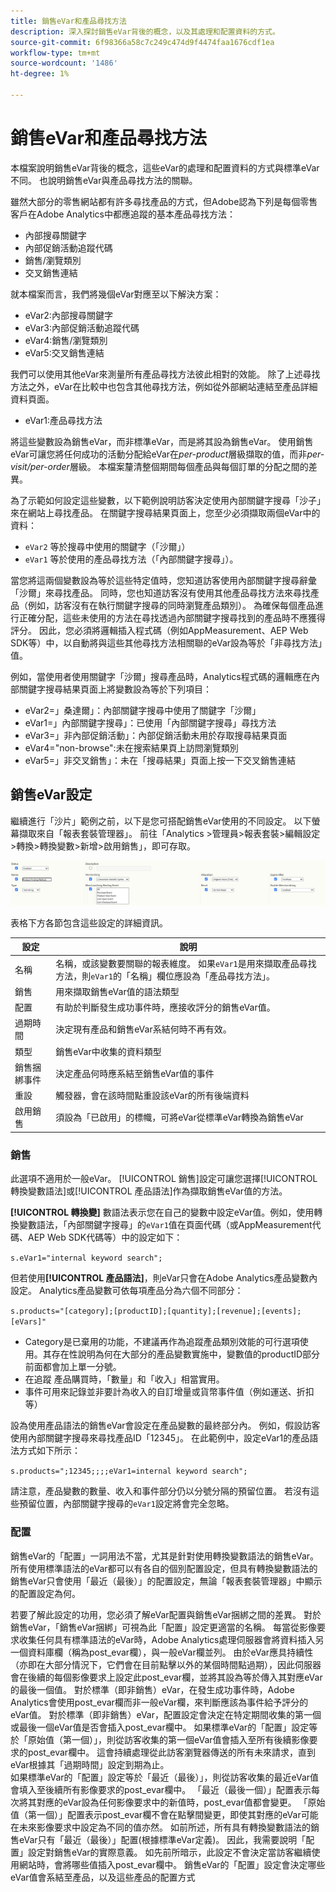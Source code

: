 ```yaml
---
title: 銷售eVar和產品尋找方法
description: 深入探討銷售eVar背後的概念，以及其處理和配置資料的方式。
source-git-commit: 6f98366a58c7c249c474d9f4474faa1676cdf1ea
workflow-type: tm+mt
source-wordcount: '1486'
ht-degree: 1%

---
```


# 銷售eVar和產品尋找方法

本檔案說明銷售eVar背後的概念，這些eVar的處理和配置資料的方式與標準eVar不同。 也說明銷售eVar與產品尋找方法的關聯。

雖然大部分的零售網站都有許多尋找產品的方式，但Adobe認為下列是每個零售客戶在Adobe Analytics中都應追蹤的基本產品尋找方法：

* 內部搜尋關鍵字
* 內部促銷活動追蹤代碼
* 銷售/瀏覽類別
* 交叉銷售連結

就本檔案而言，我們將幾個eVar對應至以下解決方案：

* eVar2:內部搜尋關鍵字
* eVar3:內部促銷活動追蹤代碼
* eVar4:銷售/瀏覽類別
* eVar5:交叉銷售連結

我們可以使用其他eVar來測量所有產品尋找方法彼此相對的效能。 除了上述尋找方法之外，eVar在比較中也包含其他尋找方法，例如從外部網站連結至產品詳細資料頁面。

* eVar1:產品尋找方法

將這些變數設為銷售eVar，而非標準eVar，而是將其設為銷售eVar。 使用銷售eVar可讓您將任何成功的活動分配給eVar在&#x200B;*per-product*&#x200B;層級擷取的值，而非&#x200B;*per-visit/per-order*&#x200B;層級。 本檔案釐清整個期間每個產品與每個訂單的分配之間的差異。

為了示範如何設定這些變數，以下範例說明訪客決定使用內部關鍵字搜尋「沙子」來在網站上尋找產品。 在關鍵字搜尋結果頁面上，您至少必須擷取兩個eVar中的資料：

* `eVar2` 等於搜尋中使用的關鍵字（「沙爾」）
* `eVar1` 等於使用的產品尋找方法（「內部關鍵字搜尋」）。

當您將這兩個變數設為等於這些特定值時，您知道訪客使用內部關鍵字搜尋辭彙「沙爾」來尋找產品。 同時，您也知道訪客沒有使用其他產品尋找方法來尋找產品（例如，訪客沒有在執行關鍵字搜尋的同時瀏覽產品類別）。 為確保每個產品進行正確分配，這些未使用的方法在尋找透過內部關鍵字搜尋找到的產品時不應獲得評分。 因此，您必須將邏輯插入程式碼（例如AppMeasurement、AEP Web SDK等）中，以自動將與這些其他尋找方法相關聯的eVar設為等於「非尋找方法」值。

例如，當使用者使用關鍵字「沙爾」搜尋產品時，Analytics程式碼的邏輯應在內部關鍵字搜尋結果頁面上將變數設為等於下列項目：

* eVar2=」桑達爾」：內部關鍵字搜尋中使用了關鍵字「沙爾」
* eVar1=」內部關鍵字搜尋」：已使用「內部關鍵字搜尋」尋找方法
* eVar3=」非內部促銷活動」：內部促銷活動未用於存取搜尋結果頁面
* eVar4=&quot;non-browse&quot;:未在搜索結果頁上訪問瀏覽類別
* eVar5=」非交叉銷售」：未在「搜尋結果」頁面上按一下交叉銷售連結

## 銷售eVar設定

繼續進行「沙片」範例之前，以下是您可搭配銷售eVar使用的不同設定。  以下螢幕擷取來自「報表套裝管理器」。 前往「Analytics >管理員>報表套裝>編輯設定>轉換>轉換變數>新增>啟用銷售」，即可存取。

![](assets/merch-evars1.png)

表格下方各節包含這些設定的詳細資訊。

| 設定 | 說明 |
|--- | --- |
| 名稱 | 名稱，或該變數要關聯的報表維度。 如果`eVar1`是用來擷取產品尋找方法，則`eVar1`的「名稱」欄位應設為「產品尋找方法」。 |
| 銷售 | 用來擷取銷售eVar值的語法類型 |
| 配置 | 有助於判斷發生成功事件時，應接收評分的銷售eVar值。 |
| 過期時間 | 決定現有產品和銷售eVar系結何時不再有效。 |
| 類型 | 銷售eVar中收集的資料類型 |
| 銷售捆綁事件 | 決定產品何時應系結至銷售eVar值的事件 |
| 重設 | 觸發器，會在該時間點重設該eVar的所有後端資料 |
| 啟用銷售 | 須設為「已啟用」的標幟，可將eVar從標準eVar轉換為銷售eVar |

### 銷售

此選項不適用於一般eVar。 [!UICONTROL 銷售]設定可讓您選擇[!UICONTROL 轉換變數語法]或[!UICONTROL 產品語法]作為擷取銷售eVar值的方法。

**[!UICONTROL 轉換變]** 數語法表示您在自己的變數中設定eVar值。例如，使用轉換變數語法，「內部關鍵字搜尋」的`eVar1`值在頁面代碼（或AppMeasurement代碼、AEP Web SDK代碼等）中的設定如下：

`s.eVar1="internal keyword search";`

但若使用&#x200B;**[!UICONTROL 產品語法]**，則eVar只會在Adobe Analytics產品變數內設定。 Analytics產品變數可依每項產品分為六個不同部分：

`s.products="[category];[productID];[quantity];[revenue];[events];[eVars]"`

*  Category是已棄用的功能，不建議再作為追蹤產品類別效能的可行選項使用。其存在性說明為何在大部分的產品變數實施中，變數值的productID部分前面都會加上單一分號。
*  在追蹤  產品購買時，「數量」和「收入」相當實用。
*  事件可用來記錄並非要計為收入的自訂增量或貨幣事件值（例如運送、折扣等）

設為使用產品語法的銷售eVar會設定在產品變數的最終部分內。 例如，假設訪客使用內部關鍵字搜尋來尋找產品ID「12345」。 在此範例中，設定eVar1的產品語法方式如下所示：

`s.products=";12345;;;;eVar1=internal keyword search";`

請注意，產品變數的數量、收入和事件部分仍以分號分隔的預留位置。  若沒有這些預留位置，內部關鍵字搜尋的`eVar1`設定將會完全忽略。

### 配置

銷售eVar的「配置」一詞用法不當，尤其是針對使用轉換變數語法的銷售eVar。 所有使用標準語法的eVar都可以有各自的個別配置設定，但具有轉換變數語法的銷售eVar只會使用「最近（最後）」的配置設定，無論「報表套裝管理器」中顯示的配置設定為何。

若要了解此設定的功用，您必須了解eVar配置與銷售eVar捆綁之間的差異。  對於銷售eVar，「銷售eVar捆綁」可視為此「配置」設定更適當的名稱。
每當從影像要求收集任何具有標準語法的eVar時，Adobe Analytics處理伺服器會將資料插入另一個資料庫欄（稱為post_evar欄），與一般eVar欄並列。  由於eVar應具持續性（亦即在大部分情況下，它們會在目前點擊以外的某個時間點過期），因此伺服器會在後續的每個影像要求上設定此post_evar欄，並將其設為等於傳入其對應eVar的最後一個值。 對於標準（即非銷售）eVar，在發生成功事件時，Adobe Analytics會使用post_evar欄而非一般eVar欄，來判斷應該為事件給予評分的eVar值。
對於標準（即非銷售）eVar，配置設定會決定在特定期間收集的第一個或最後一個eVar值是否會插入post_evar欄中。 如果標準eVar的「配置」設定等於「原始值（第一個）」，則從訪客收集的第一個eVar值會插入至所有後續影像要求的post_evar欄中。  這會持續處理從此訪客瀏覽器傳送的所有未來請求，直到eVar根據其「過期時間」設定到期為止。\
如果標準eVar的「配置」設定等於「最近（最後）」，則從訪客收集的最近eVar值會填入至後續所有影像要求的post_evar欄中。 「最近（最後一個）」配置表示每次將其對應的eVar設為任何影像要求中的新值時，post_evar值都會變更。  「原始值（第一個）」配置表示post_evar欄不會在點擊間變更，即使其對應的eVar可能在未來影像要求中設定為不同的值亦然。
如前所述，所有具有轉換變數語法的銷售eVar只有「最近（最後）」配置(根據標準eVar定義)。  因此，我需要說明「配置」設定對銷售eVar的實際意義。  如先前所暗示，此設定不會決定當訪客繼續使用網站時，會將哪些值插入post_evar欄中。  銷售eVar的「配置」設定會決定哪些eVar值會系結至產品，以及這些產品的配置方式



